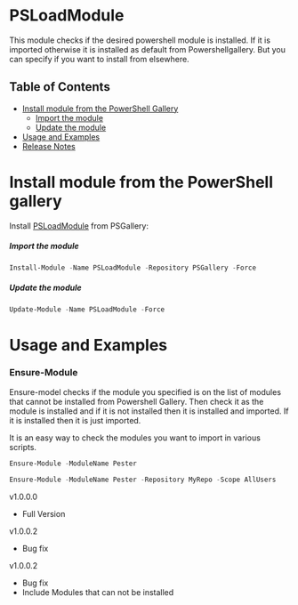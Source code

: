 # PSLoadModule


This module checks if the desired powershell module is installed. If it is imported otherwise it is installed as default from Powershellgallery. But you can specify if you want to install from elsewhere.



## Table of Contents
- [Install module from the PowerShell Gallery](#Install-module-from-the-PowerShell-Gallery)
  - [Import the module](Import-the-module)
  - [Update the module](Update-the-module)
- [Usage and Examples](#Usage-and-Examples)
- [Release Notes](#Release-Notes)


# Install module from the PowerShell gallery
Install [PSLoadModule](https://www.powershellgallery.com/packages/PSLoadModule) from PSGallery:

##### Import the module
```PowerShell
Install-Module -Name PSLoadModule -Repository PSGallery -Force
```


##### Update the module
```PowerShell
Update-Module -Name PSLoadModule -Force
```

# Usage and Examples

### Ensure-Module
Ensure-model checks if the module you specified is on the list of modules that cannot be installed from Powershell Gallery. 
Then check it as the module is installed and if it is not installed then it is installed and imported. If it is installed then it is just imported. 

It is an easy way to check the modules you want to import in various scripts.

```PowerShell
Ensure-Module -ModuleName Pester
```

```PowerShell
Ensure-Module -ModuleName Pester -Repository MyRepo -Scope AllUsers
```


v1.0.0.0
- Full Version

v1.0.0.2
- Bug fix

v1.0.0.2
- Bug fix
- Include Modules that can not be installed